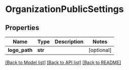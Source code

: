 # OrganizationPublicSettings

## Properties
Name | Type | Description | Notes
------------ | ------------- | ------------- | -------------
**logo_path** | **str** |  | [optional] 

[[Back to Model list]](../README.md#documentation-for-models) [[Back to API list]](../README.md#documentation-for-api-endpoints) [[Back to README]](../README.md)


